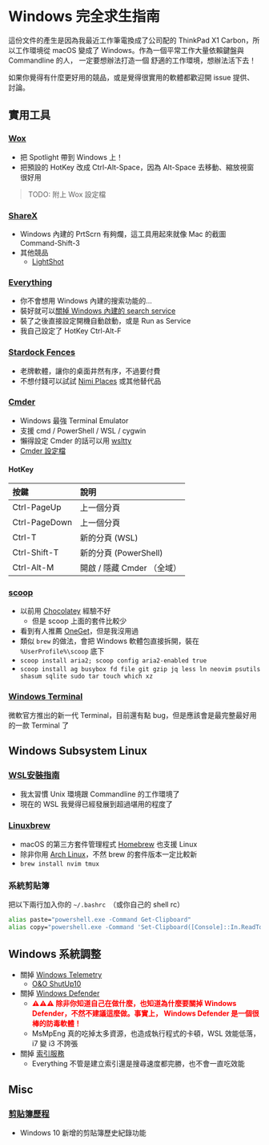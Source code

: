 # Windows 完全求生指南

這份文件的產生是因為我最近工作筆電換成了公司配的 ThinkPad X1 Carbon，所以工作環境從 macOS
變成了 Windows。作為一個平常工作大量依賴鍵盤與 Commandline 的人， 一定要想辦法打造一個
舒適的工作環境，想辦法活下去！

如果你覺得有什麼更好用的競品，或是覺得很實用的軟體都歡迎開 issue 提供、討論。

## 實用工具

### [Wox](http://www.wox.one/)

- 把 Spotlight 帶到 Windows 上！
- 把預設的 HotKey 改成 Ctrl-Alt-Space，因為 Alt-Space 去移動、縮放視窗很好用

> TODO: 附上 Wox 設定檔

### [ShareX](https://getsharex.com/)

- Windows 內建的 PrtScrn 有夠爛，這工具用起來就像 Mac 的截圖 Command-Shift-3
- 其他競品
	- [LightShot](https://app.prntscr.com/)

### [Everything](https://www.voidtools.com/)

- 你不會想用 Windows 內建的搜索功能的...
- 裝好就可以[關掉 Windows 內建的 search service](https://j.mp/disable-windows-search-service)
- 裝了之後直接設定開機自動啟動，或是 Run as Service
- 我自己設定了 HotKey Ctrl-Alt-F

### [Stardock Fences](https://www.stardock.com/products/fences/)

- 老牌軟體，讓你的桌面井然有序，不過要付費
- 不想付錢可以試試 [Nimi Places](https://www.playpcesor.com/2013/07/nimi-places.html) 或其他替代品

### [Cmder](https://cmder.net/)

- Windows 最強 Terminal Emulator
- 支援 cmd / PowerShell / WSL / cygwin
- 懶得設定 Cmder 的話可以用 [wsltty](https://github.com/mintty/wsltty)
- [Cmder 設定檔](cmder_config.xml)

#### HotKey

| 按鍵          | 說明                       |
| :------------ | :------------------------- |
| Ctrl-PageUp   | 上一個分頁                 |
| Ctrl-PageDown | 上一個分頁                 |
| Ctrl-T        | 新的分頁 (WSL)             |
| Ctrl-Shift-T  | 新的分頁 (PowerShell)      |
| Ctrl-Alt-M    | 開啟 / 隱藏 Cmder （全域） |

### [scoop](https://scoop.sh/)

- 以前用 [Chocolatey](https://chocolatey.org/) 經驗不好
	- 但是 scoop 上面的套件比較少
- 看到有人推薦 [OneGet](https://github.com/OneGet/oneget)，但是我沒用過
- 類似 `brew` 的做法，會把 Windows 軟體包直接拆開，裝在 `%UserProfile%\scoop` 底下
- `scoop install aria2; scoop config aria2-enabled true`
- `scoop install ag busybox fd file git gzip jq less ln neovim psutils shasum sqlite sudo tar touch which xz`

### [Windows Terminal](https://github.com/microsoft/terminal)

微軟官方推出的新一代 Terminal，目前還有點 bug，但是應該會是最完整最好用的一款 Terminal 了

## Windows Subsystem Linux

### [WSL安裝指南](https://docs.microsoft.com/zh-tw/windows/wsl/install-win10)

- 我太習慣 Unix 環境跟 Commandline 的工作環境了
- 現在的 WSL 我覺得已經發展到超過堪用的程度了

### [Linuxbrew](http://linuxbrew.sh/)

- macOS 的第三方套件管理程式 [Homebrew](https://brew.sh/) 也支援 Linux
- 除非你用 [Arch Linux](https://www.archlinux.org/)，不然 brew 的套件版本一定比較新
- `brew install nvim tmux`

### 系統剪貼簿

把以下兩行加入你的 `~/.bashrc`　（或你自己的 shell rc）

``` bash
alias paste="powershell.exe -Command Get-Clipboard"
alias copy="powershell.exe -Command 'Set-Clipboard([Console]::In.ReadToEnd())'"
```

## Windows 系統調整

- 關掉 [Windows Telemetry](https://www.neweggbusiness.com/smartbuyer/windows/should-you-disable-windows-10-telemetry/)
	- [O&O ShutUp10](https://www.oo-software.com/en/shutup10)
- 關掉 [Windows Defender](https://www.windowscentral.com/how-permanently-disable-windows-defender-windows-10)
	- **<span style="color: red">⚠️⚠️⚠️ 除非你知道自己在做什麼，也知道為什麼要關掉
      Windows Defender，不然不建議這麼做。事實上， Windows Defender
      是一個很棒的防毒軟體！</span>**
	- MsMpEng 真的吃掉太多資源，也造成執行程式的卡頓，WSL 效能低落，i7 變 i3 不誇張
- 關掉 [索引服務](https://www.online-tech-tips.com/computer-tips/simple-ways-to-increase-your-computers-performace-turn-off-indexing-on-your-local-drives/)
	- Everything 不管是建立索引還是搜尋速度都完勝，也不會一直吃效能

## Misc

### [剪貼簿歷程](https://support.microsoft.com/zh-tw/help/4464215/windows-10-get-help-with-clipboard)

- Windows 10 新增的剪貼簿歷史紀錄功能
